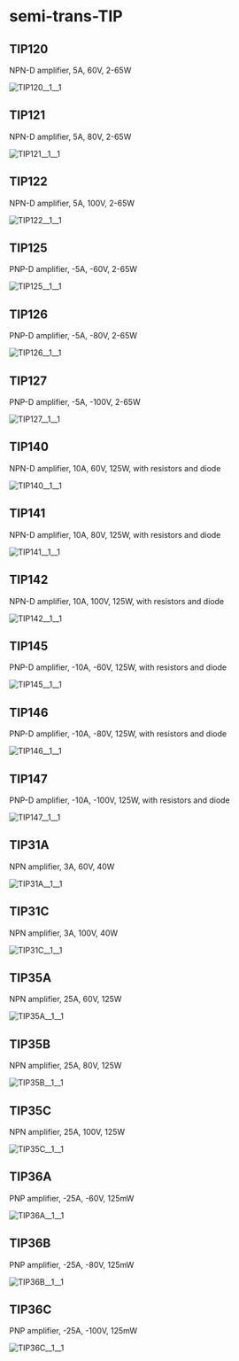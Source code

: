 # semi-trans-TIP

## TIP120
NPN-D amplifier, 5A, 60V, 2-65W

![TIP120__1__1](/preview/images/semi-trans-TIP__TIP120__1__1.png?raw=true) 

## TIP121
NPN-D amplifier, 5A, 80V, 2-65W

![TIP121__1__1](/preview/images/semi-trans-TIP__TIP120__1__1.png?raw=true) 

## TIP122
NPN-D amplifier, 5A, 100V, 2-65W

![TIP122__1__1](/preview/images/semi-trans-TIP__TIP120__1__1.png?raw=true) 

## TIP125
PNP-D amplifier, -5A, -60V, 2-65W

![TIP125__1__1](/preview/images/semi-trans-TIP__TIP125__1__1.png?raw=true) 

## TIP126
PNP-D amplifier, -5A, -80V, 2-65W

![TIP126__1__1](/preview/images/semi-trans-TIP__TIP125__1__1.png?raw=true) 

## TIP127
PNP-D amplifier, -5A, -100V, 2-65W

![TIP127__1__1](/preview/images/semi-trans-TIP__TIP125__1__1.png?raw=true) 

## TIP140
NPN-D amplifier, 10A, 60V, 125W, with resistors and diode

![TIP140__1__1](/preview/images/semi-trans-TIP__TIP140__1__1.png?raw=true) 

## TIP141
NPN-D amplifier, 10A, 80V, 125W, with resistors and diode

![TIP141__1__1](/preview/images/semi-trans-TIP__TIP140__1__1.png?raw=true) 

## TIP142
NPN-D amplifier, 10A, 100V, 125W, with resistors and diode

![TIP142__1__1](/preview/images/semi-trans-TIP__TIP140__1__1.png?raw=true) 

## TIP145
PNP-D amplifier, -10A, -60V, 125W, with resistors and diode

![TIP145__1__1](/preview/images/semi-trans-TIP__TIP145__1__1.png?raw=true) 

## TIP146
PNP-D amplifier, -10A, -80V, 125W, with resistors and diode

![TIP146__1__1](/preview/images/semi-trans-TIP__TIP145__1__1.png?raw=true) 

## TIP147
PNP-D amplifier, -10A, -100V, 125W, with resistors and diode

![TIP147__1__1](/preview/images/semi-trans-TIP__TIP145__1__1.png?raw=true) 

## TIP31A
NPN amplifier, 3A, 60V, 40W

![TIP31A__1__1](/preview/images/semi-trans-NXP__BFR540__1__1.png?raw=true) 

## TIP31C
NPN amplifier, 3A, 100V, 40W

![TIP31C__1__1](/preview/images/semi-trans-NXP__BFR540__1__1.png?raw=true) 

## TIP35A
NPN amplifier, 25A, 60V, 125W

![TIP35A__1__1](/preview/images/semi-trans-NXP__BFR540__1__1.png?raw=true) 

## TIP35B
NPN amplifier, 25A, 80V, 125W

![TIP35B__1__1](/preview/images/semi-trans-NXP__BFR540__1__1.png?raw=true) 

## TIP35C
NPN amplifier, 25A, 100V, 125W

![TIP35C__1__1](/preview/images/semi-trans-NXP__BFR540__1__1.png?raw=true) 

## TIP36A
PNP amplifier, -25A, -60V, 125mW

![TIP36A__1__1](/preview/images/semi-trans-NXP__BFT92W__1__1.png?raw=true) 

## TIP36B
PNP amplifier, -25A, -80V, 125mW

![TIP36B__1__1](/preview/images/semi-trans-NXP__BFT92W__1__1.png?raw=true) 

## TIP36C
PNP amplifier, -25A, -100V, 125mW

![TIP36C__1__1](/preview/images/semi-trans-NXP__BFT92W__1__1.png?raw=true) 

